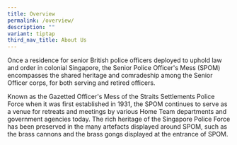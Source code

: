 ```yaml
---
title: Overview
permalink: /overview/
description: ""
variant: tiptap
third_nav_title: About Us
---
```

<p>Once a residence for senior British police officers deployed to uphold
law and order in colonial Singapore, the Senior Police Officer's Mess (SPOM)
encompasses the shared heritage and comradeship among the Senior Officer
corps, for both serving and retired officers.</p>
<p>Known as the Gazetted Officer's Mess of the Straits Settlements Police
Force when it was first established in 1931, the SPOM continues to serve
as a venue for retreats and meetings by various Home Team departments and
government agencies today. The rich heritage of the Singapore Police Force
has been preserved in the many artefacts displayed around SPOM, such as
the brass cannons and the brass gongs displayed at the entrance of SPOM.</p>